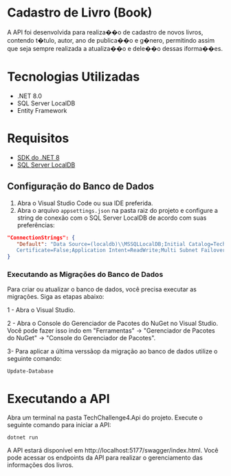 # Cadastro de Livro (Book)

A API foi desenvolvida para realiza��o de cadastro de novos livros, contendo t�tulo, autor, ano de publica��o e g�nero, permitindo assim que seja sempre realizada a atualiza��o e dele��o dessas iforma��es. 
 
# Tecnologias Utilizadas

- .NET 8.0
- SQL Server LocalDB
- Entity Framework

# Requisitos

- [SDK do .NET 8](https://dotnet.microsoft.com/download/dotnet/8.0)
- [SQL Server LocalDB](https://docs.microsoft.com/en-us/sql/database-engine/configure-windows/sql-server-express-localdb)


## Configuração do Banco de Dados

1. Abra o Visual Studio Code ou sua IDE preferida.
2. Abra o arquivo `appsettings.json` na pasta raiz do projeto e configure a string de conexão com o SQL Server LocalDB de acordo com suas preferências:

```json
"ConnectionStrings": {
   "Default": "Data Source=(localdb)\\MSSQLLocalDB;Initial Catalog=TechChallenge;Integrated Security=True;Connect Timeout=30;Encrypt=False;Trust Server             
   Certificate=False;Application Intent=ReadWrite;Multi Subnet Failover=False"
}
```

### Executando as Migrações do Banco de Dados
Para criar ou atualizar o banco de dados, você precisa executar as migrações. Siga as etapas abaixo:

1 - Abra o Visual Studio.

2 - Abra o Console do Gerenciador de Pacotes do NuGet no Visual Studio. Você pode fazer isso indo em "Ferramentas" -> "Gerenciador de Pacotes do NuGet" -> "Console do Gerenciador de Pacotes".

3- Para aplicar a última verssãop da migração ao banco de dados utilize o seguinte comando:

```
Update-Database
```

# Executando a API
Abra um terminal na pasta TechChallenge4.Api do projeto. Execute o seguinte comando para iniciar a API:

```
dotnet run
```

A API estará disponível em http://localhost:5177/swagger/index.html. Você pode acessar os endpoints da API para realizar o gerenciamento das informações dos livros.

